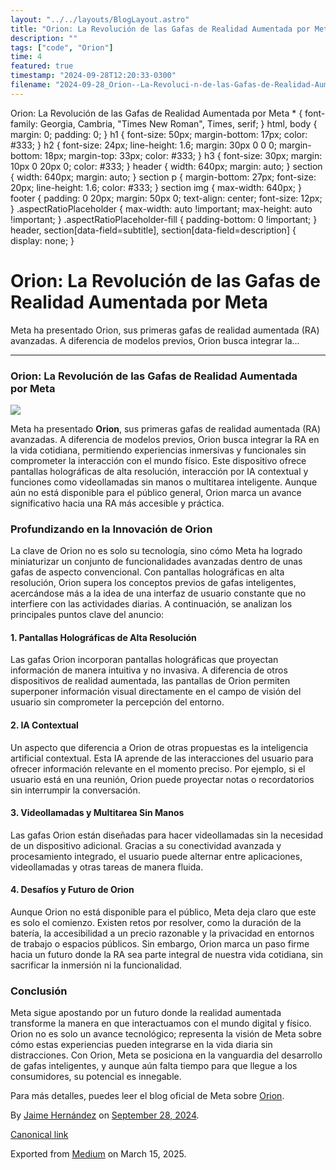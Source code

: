 ```yaml
---
layout: "../../layouts/BlogLayout.astro"
title: "Orion: La Revolución de las Gafas de Realidad Aumentada por Meta"
description: ""
tags: ["code", "Orion"]
time: 4
featured: true
timestamp: "2024-09-28T12:20:33-0300"
filename: "2024-09-28_Orion--La-Revoluci-n-de-las-Gafas-de-Realidad-Aumentada-por-Meta-dd4204828e9c"
---
```


Orion: La Revolución de las Gafas de Realidad Aumentada por Meta \* { font-family: Georgia, Cambria, "Times New Roman", Times, serif; } html, body { margin: 0; padding: 0; } h1 { font-size: 50px; margin-bottom: 17px; color: #333; } h2 { font-size: 24px; line-height: 1.6; margin: 30px 0 0 0; margin-bottom: 18px; margin-top: 33px; color: #333; } h3 { font-size: 30px; margin: 10px 0 20px 0; color: #333; } header { width: 640px; margin: auto; } section { width: 640px; margin: auto; } section p { margin-bottom: 27px; font-size: 20px; line-height: 1.6; color: #333; } section img { max-width: 640px; } footer { padding: 0 20px; margin: 50px 0; text-align: center; font-size: 12px; } .aspectRatioPlaceholder { max-width: auto !important; max-height: auto !important; } .aspectRatioPlaceholder-fill { padding-bottom: 0 !important; } header, section\[data-field=subtitle\], section\[data-field=description\] { display: none; }

Orion: La Revolución de las Gafas de Realidad Aumentada por Meta
================================================================

Meta ha presentado Orion, sus primeras gafas de realidad aumentada (RA) avanzadas. A diferencia de modelos previos, Orion busca integrar la…

* * *

### Orion: La Revolución de las Gafas de Realidad Aumentada por Meta

![](https://cdn-images-1.medium.com/max/800/1*6QH4A657s_1KHF6hAm0e1A.jpeg)

Meta ha presentado **Orion**, sus primeras gafas de realidad aumentada (RA) avanzadas. A diferencia de modelos previos, Orion busca integrar la RA en la vida cotidiana, permitiendo experiencias inmersivas y funcionales sin comprometer la interacción con el mundo físico. Este dispositivo ofrece pantallas holográficas de alta resolución, interacción por IA contextual y funciones como videollamadas sin manos o multitarea inteligente. Aunque aún no está disponible para el público general, Orion marca un avance significativo hacia una RA más accesible y práctica.

### Profundizando en la Innovación de Orion

La clave de Orion no es solo su tecnología, sino cómo Meta ha logrado miniaturizar un conjunto de funcionalidades avanzadas dentro de unas gafas de aspecto convencional. Con pantallas holográficas en alta resolución, Orion supera los conceptos previos de gafas inteligentes, acercándose más a la idea de una interfaz de usuario constante que no interfiere con las actividades diarias. A continuación, se analizan los principales puntos clave del anuncio:

#### 1\. Pantallas Holográficas de Alta Resolución

Las gafas Orion incorporan pantallas holográficas que proyectan información de manera intuitiva y no invasiva. A diferencia de otros dispositivos de realidad aumentada, las pantallas de Orion permiten superponer información visual directamente en el campo de visión del usuario sin comprometer la percepción del entorno.

#### 2\. IA Contextual

Un aspecto que diferencia a Orion de otras propuestas es la inteligencia artificial contextual. Esta IA aprende de las interacciones del usuario para ofrecer información relevante en el momento preciso. Por ejemplo, si el usuario está en una reunión, Orion puede proyectar notas o recordatorios sin interrumpir la conversación.

#### 3\. Videollamadas y Multitarea Sin Manos

Las gafas Orion están diseñadas para hacer videollamadas sin la necesidad de un dispositivo adicional. Gracias a su conectividad avanzada y procesamiento integrado, el usuario puede alternar entre aplicaciones, videollamadas y otras tareas de manera fluida.

#### 4\. Desafíos y Futuro de Orion

Aunque Orion no está disponible para el público, Meta deja claro que este es solo el comienzo. Existen retos por resolver, como la duración de la batería, la accesibilidad a un precio razonable y la privacidad en entornos de trabajo o espacios públicos. Sin embargo, Orion marca un paso firme hacia un futuro donde la RA sea parte integral de nuestra vida cotidiana, sin sacrificar la inmersión ni la funcionalidad.

### Conclusión

Meta sigue apostando por un futuro donde la realidad aumentada transforme la manera en que interactuamos con el mundo digital y físico. Orion no es solo un avance tecnológico; representa la visión de Meta sobre cómo estas experiencias pueden integrarse en la vida diaria sin distracciones. Con Orion, Meta se posiciona en la vanguardia del desarrollo de gafas inteligentes, y aunque aún falta tiempo para que llegue a los consumidores, su potencial es innegable.

Para más detalles, puedes leer el blog oficial de Meta sobre [Orion](https://about.fb.com/news/2024/09/introducing-orion-our-first-true-augmented-reality-glasses).

By [Jaime Hernández](https://medium.com/@devjaime) on [September 28, 2024](https://medium.com/p/dd4204828e9c).

[Canonical link](https://medium.com/@devjaime/orion-la-revoluci%C3%B3n-de-las-gafas-de-realidad-aumentada-por-meta-dd4204828e9c)

Exported from [Medium](https://medium.com) on March 15, 2025.